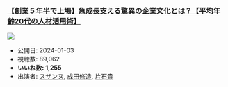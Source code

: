 ### [【創業５年半で上場】急成長支える驚異の企業文化とは？【平均年齢20代の人材活用術】](https://www.youtube.com/watch?v=5eAZ_0__FP4)
[![](https://img.youtube.com/vi/5eAZ_0__FP4/sddefault.jpg)](https://www.youtube.com/watch?v=5eAZ_0__FP4)
-   公開日: 2024-01-03
-   視聴数: 89,062
-   **いいね数: 1,255**
-   出演者: [スザンヌ](/rehacq_fan/people/スザンヌ "wikilink"), [成田修造](/rehacq_fan/people/成田修造 "wikilink"), [片石貴](/rehacq_fan/people/片石貴 "wikilink")
